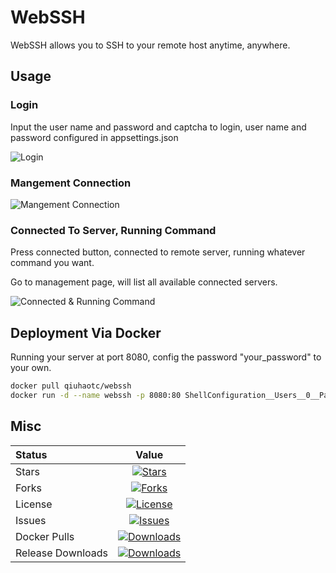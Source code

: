 # WebSSH

WebSSH allows you to SSH to your remote host anytime, anywhere.

## Usage

### Login

Input the user name and password and captcha to login, user name and password configured in appsettings.json

![Login](https://raw.githubusercontent.com/qiuhaotc/WebSSH/master/docs/LoginToServer.gif)

### Mangement Connection

![Mangement Connection](https://raw.githubusercontent.com/qiuhaotc/WebSSH/master/docs/ManagementConnection.gif)

### Connected To Server, Running Command

Press connected button, connected to remote server, running whatever command you want.

Go to management page, will list all available connected servers.

![Connected & Running Command](https://raw.githubusercontent.com/qiuhaotc/WebSSH/master/docs/ConnectedAndRunningCommand.gif)

## Deployment Via Docker

Running your server at port 8080, config the password "your_password" to your own.

```bash
docker pull qiuhaotc/webssh
docker run -d --name webssh -p 8080:80 ShellConfiguration__Users__0__Password="your_password" --restart=always qiuhaotc/webssh
```

## Misc

|Status|Value|
|:----|:---:|
|Stars|[![Stars](https://img.shields.io/github/stars/qiuhaotc/WebSSH)](https://github.com/qiuhaotc/WebSSH)
|Forks|[![Forks](https://img.shields.io/github/forks/qiuhaotc/WebSSH)](https://github.com/qiuhaotc/WebSSH)
|License|[![License](https://img.shields.io/github/license/qiuhaotc/WebSSH)](https://github.com/qiuhaotc/WebSSH)
|Issues|[![Issues](https://img.shields.io/github/issues/qiuhaotc/WebSSH)](https://github.com/qiuhaotc/WebSSH)
|Docker Pulls|[![Downloads](https://img.shields.io/docker/pulls/qiuhaotc/WebSSH.svg)](https://hub.docker.com/r/qiuhaotc/WebSSH)
|Release Downloads|[![Downloads](https://img.shields.io/github/downloads/qiuhaotc/WebSSH/total.svg)](https://github.com/qiuhaotc/WebSSH/releases)
